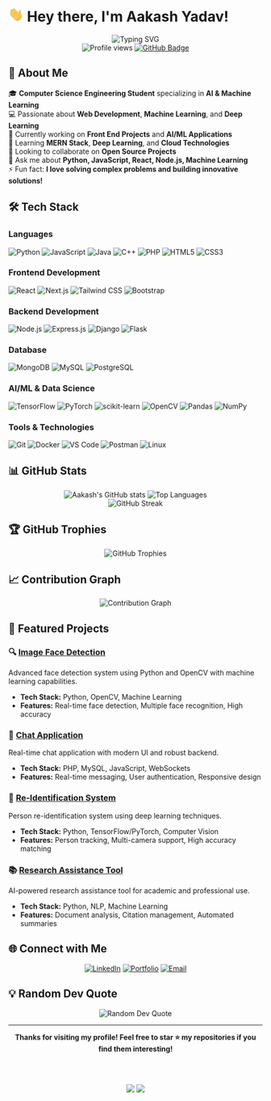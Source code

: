 # <img src="https://raw.githubusercontent.com/ABSphreak/ABSphreak/master/gifs/Hi.gif" width="30px"> Hey there, I'm Aakash Yadav!

<div align="center">
  <img src="https://readme-typing-svg.herokuapp.com?font=Fira+Code&pause=1000&width=435&lines=Front+End+Developer;AI%2FML+Enthusiast;Computer+Science+Student;Always+Learning+New+Things" alt="Typing SVG" />
</div>
<div align="center">
  <img src="https://komarev.com/ghpvc/?username=AakashYadv&label=Profile%20views&color=0e75b6&style=flat" alt="Profile views" />
  <a href="https://github.com/AakashYadv?tab=followers"><img src="https://img.shields.io/github/followers/AakashYadv?label=Followers&style=social" alt="GitHub Badge"></a>
</div>

## 🚀 About Me

🎓 **Computer Science Engineering Student** specializing in **AI & Machine Learning**  
💻 Passionate about **Web Development**, **Machine Learning**, and **Deep Learning**  
🔭 Currently working on **Front End Projects** and **AI/ML Applications**  
🌱 Learning **MERN Stack**, **Deep Learning**, and **Cloud Technologies**  
👯 Looking to collaborate on **Open Source Projects**  
💬 Ask me about **Python, JavaScript, React, Node.js, Machine Learning**  
⚡ Fun fact: **I love solving complex problems and building innovative solutions!**  

## 🛠️ Tech Stack

### Languages
![Python](https://img.shields.io/badge/Python-3776AB?style=for-the-badge&logo=python&logoColor=white)
![JavaScript](https://img.shields.io/badge/JavaScript-F7DF1E?style=for-the-badge&logo=javascript&logoColor=black)
![Java](https://img.shields.io/badge/Java-ED8B00?style=for-the-badge&logo=openjdk&logoColor=white)
![C++](https://img.shields.io/badge/C++-00599C?style=for-the-badge&logo=c%2B%2B&logoColor=white)
![PHP](https://img.shields.io/badge/PHP-777BB4?style=for-the-badge&logo=php&logoColor=white)
![HTML5](https://img.shields.io/badge/HTML5-E34F26?style=for-the-badge&logo=html5&logoColor=white)
![CSS3](https://img.shields.io/badge/CSS3-1572B6?style=for-the-badge&logo=css3&logoColor=white)

### Frontend Development
![React](https://img.shields.io/badge/React-20232A?style=for-the-badge&logo=react&logoColor=61DAFB)
![Next.js](https://img.shields.io/badge/Next.js-000000?style=for-the-badge&logo=next.js&logoColor=white)
![Tailwind CSS](https://img.shields.io/badge/Tailwind_CSS-38B2AC?style=for-the-badge&logo=tailwind-css&logoColor=white)
![Bootstrap](https://img.shields.io/badge/Bootstrap-563D7C?style=for-the-badge&logo=bootstrap&logoColor=white)

### Backend Development
![Node.js](https://img.shields.io/badge/Node.js-43853D?style=for-the-badge&logo=node.js&logoColor=white)
![Express.js](https://img.shields.io/badge/Express.js-404D59?style=for-the-badge)
![Django](https://img.shields.io/badge/Django-092E20?style=for-the-badge&logo=django&logoColor=white)
![Flask](https://img.shields.io/badge/Flask-000000?style=for-the-badge&logo=flask&logoColor=white)

### Database
![MongoDB](https://img.shields.io/badge/MongoDB-4EA94B?style=for-the-badge&logo=mongodb&logoColor=white)
![MySQL](https://img.shields.io/badge/MySQL-00000F?style=for-the-badge&logo=mysql&logoColor=white)
![PostgreSQL](https://img.shields.io/badge/PostgreSQL-316192?style=for-the-badge&logo=postgresql&logoColor=white)

### AI/ML & Data Science
![TensorFlow](https://img.shields.io/badge/TensorFlow-FF6F00?style=for-the-badge&logo=tensorflow&logoColor=white)
![PyTorch](https://img.shields.io/badge/PyTorch-EE4C2C?style=for-the-badge&logo=pytorch&logoColor=white)
![scikit-learn](https://img.shields.io/badge/scikit--learn-F7931E?style=for-the-badge&logo=scikit-learn&logoColor=white)
![OpenCV](https://img.shields.io/badge/OpenCV-5C3EE8?style=for-the-badge&logo=opencv&logoColor=white)
![Pandas](https://img.shields.io/badge/Pandas-150458?style=for-the-badge&logo=pandas&logoColor=white)
![NumPy](https://img.shields.io/badge/NumPy-013243?style=for-the-badge&logo=numpy&logoColor=white)

### Tools & Technologies
![Git](https://img.shields.io/badge/Git-F05032?style=for-the-badge&logo=git&logoColor=white)
![Docker](https://img.shields.io/badge/Docker-2496ED?style=for-the-badge&logo=docker&logoColor=white)
![VS Code](https://img.shields.io/badge/VS_Code-007ACC?style=for-the-badge&logo=visual-studio-code&logoColor=white)
![Postman](https://img.shields.io/badge/Postman-FF6C37?style=for-the-badge&logo=postman&logoColor=white)
![Linux](https://img.shields.io/badge/Linux-FCC624?style=for-the-badge&logo=linux&logoColor=black)

## 📊 GitHub Stats

<div align="center">
  <img src="https://github-readme-stats.vercel.app/api?username=AakashYadv&show_icons=true&theme=radical&hide_border=true" alt="Aakash's GitHub stats" />
  <img src="https://github-readme-stats.vercel.app/api/top-langs/?username=AakashYadv&layout=compact&theme=radical&hide_border=true" alt="Top Languages" />
</div>

<div align="center">
  <img src="https://github-readme-streak-stats.herokuapp.com/?user=AakashYadv&theme=radical&hide_border=true" alt="GitHub Streak" />
</div>

## 🏆 GitHub Trophies

<div align="center">
  <img src="https://github-profile-trophy.vercel.app/?username=AakashYadv&theme=radical&no-frame=true&row=1&column=7" alt="GitHub Trophies" />
</div>

## 📈 Contribution Graph

<div align="center">
  <img src="https://github-readme-activity-graph.vercel.app/graph?username=AakashYadv&theme=react-dark&hide_border=true" alt="Contribution Graph" />
</div>

## 🚀 Featured Projects

### 🔍 [Image Face Detection](https://github.com/AakashYadv/Image_face_detection)
Advanced face detection system using Python and OpenCV with machine learning capabilities.
- **Tech Stack:** Python, OpenCV, Machine Learning
- **Features:** Real-time face detection, Multiple face recognition, High accuracy

### 💬 [Chat Application](https://github.com/AakashYadv/ChatApp)
Real-time chat application with modern UI and robust backend.
- **Tech Stack:** PHP, MySQL, JavaScript, WebSockets
- **Features:** Real-time messaging, User authentication, Responsive design

### 🤖 [Re-Identification System](https://github.com/AakashYadv/Re-Indetification)
Person re-identification system using deep learning techniques.
- **Tech Stack:** Python, TensorFlow/PyTorch, Computer Vision
- **Features:** Person tracking, Multi-camera support, High accuracy matching

### 📚 [Research Assistance Tool](https://github.com/AakashYadv/research-assistance)
AI-powered research assistance tool for academic and professional use.
- **Tech Stack:** Python, NLP, Machine Learning
- **Features:** Document analysis, Citation management, Automated summaries

## 🌐 Connect with Me

<div align="center">
  
[![LinkedIn](https://img.shields.io/badge/LinkedIn-0077B5?style=for-the-badge&logo=linkedin&logoColor=white)](https://www.linkedin.com/in/aakash-yadav-b2b524257/)
[![Portfolio](https://img.shields.io/badge/Portfolio-000000?style=for-the-badge&logo=About.me&logoColor=white)](https://aakashyadav.github.io)
[![Email](https://img.shields.io/badge/Email-D14836?style=for-the-badge&logo=gmail&logoColor=white)](mailto:your.email@gmail.com)

</div>

## 💡 Random Dev Quote

<div align="center">
  <img src="https://quotes-github-readme.vercel.app/api?type=horizontal&theme=radical" alt="Random Dev Quote" />
</div>



---

<div align="center">
  <b>Thanks for visiting my profile! Feel free to star ⭐ my repositories if you find them interesting!</b>
  
  <br><br>
  
  <img src="https://forthebadge.com/images/badges/built-with-love.svg" />
  <img src="https://forthebadge.com/images/badges/powered-by-coffee.svg" />
</div>
